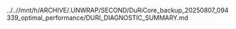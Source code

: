 ../..//mnt/h/ARCHIVE/.UNWRAP/SECOND/DuRiCore_backup_20250807_094339_optimal_performance/DURI_DIAGNOSTIC_SUMMARY.md